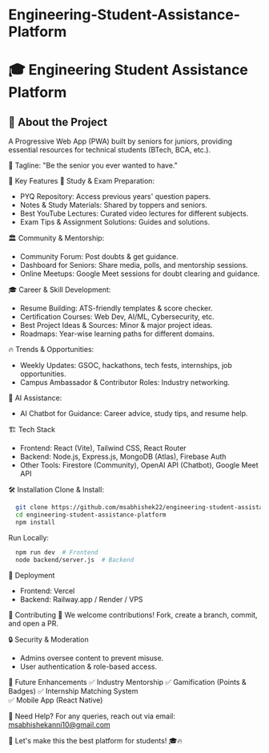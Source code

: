 # Engineering-Student-Assistance-Platform
# 🎓 Engineering Student Assistance Platform

## 🚀 About the Project
A Progressive Web App (PWA) built by seniors for juniors, providing essential resources for technical students (BTech, BCA, etc.). 

🔖 Tagline: "Be the senior you ever wanted to have."

🌟 Key Features
📖 Study & Exam Preparation:
- PYQ Repository: Access previous years' question papers.
- Notes & Study Materials: Shared by toppers and seniors.
- Best YouTube Lectures: Curated video lectures for different subjects.
- Exam Tips & Assignment Solutions: Guides and solutions.

 🏛 Community & Mentorship:
- Community Forum: Post doubts & get guidance.
- Dashboard for Seniors: Share media, polls, and mentorship sessions.
- Online Meetups: Google Meet sessions for doubt clearing and guidance.

🎓 Career & Skill Development:
- Resume Building: ATS-friendly templates & score checker.
- Certification Courses: Web Dev, AI/ML, Cybersecurity, etc.
- Best Project Ideas & Sources: Minor & major project ideas.
- Roadmaps: Year-wise learning paths for different domains.

🔥 Trends & Opportunities:
- Weekly Updates: GSOC, hackathons, tech fests, internships, job opportunities.
- Campus Ambassador & Contributor Roles: Industry networking.

🤖 AI Assistance:
- AI Chatbot for Guidance: Career advice, study tips, and resume help.

🏗 Tech Stack
- Frontend: React (Vite), Tailwind CSS, React Router  
- Backend: Node.js, Express.js, MongoDB (Atlas), Firebase Auth  
- Other Tools: Firestore (Community), OpenAI API (Chatbot), Google Meet API

🛠 Installation
Clone & Install:
```sh
  git clone https://github.com/msabhishek22/engineering-student-assistance-platform.git
  cd engineering-student-assistance-platform
  npm install
```

 Run Locally:
```sh
  npm run dev  # Frontend
  node backend/server.js  # Backend
```


🚀 Deployment
- Frontend: Vercel  
- Backend: Railway.app / Render / VPS

 📌 Contributing
🚀 We welcome contributions! Fork, create a branch, commit, and open a PR.

🔒 Security & Moderation
- Admins oversee content to prevent misuse.
- User authentication & role-based access.

🎯 Future Enhancements
✅ Industry Mentorship
✅ Gamification (Points & Badges) 
✅ Internship Matching System  
✅ Mobile App (React Native) 

 💬 Need Help?
For any queries, reach out via email: msabhishekanni10@gmail.com 

🚀 Let's make this the best platform for students! 🎓🔥

